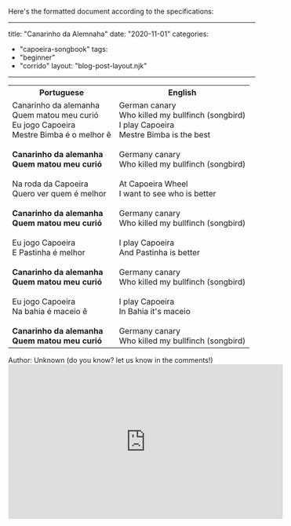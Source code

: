 Here's the formatted document according to the specifications:

---
title: "Canarinho da Alemnaha"
date: "2020-11-01"
categories: 
  - "capoeira-songbook"
tags: 
  - "beginner"
  - "corrido"
layout: "blog-post-layout.njk"
---

<table class="capoeira-table">
    <tr class="header-row">
        <th>Portuguese</th>
        <th>English</th>
    </tr>
    <tr>
        <td>
            Canarinho da alemanha<br>
            Quem matou meu curió<br>
            Eu jogo Capoeira<br>
            Mestre Bimba é o melhor ê<br>
            <br>
            <strong>Canarinho da alemanha<br>
            Quem matou meu curió</strong><br>
            <br>
            Na roda da Capoeira<br>
            Quero ver quem é melhor<br>
            <br>
            <strong>Canarinho da alemanha<br>
            Quem matou meu curió</strong><br>
            <br>
            Eu jogo Capoeira<br>
            E Pastinha é melhor<br>
            <br>
            <strong>Canarinho da alemanha<br>
            Quem matou meu curió</strong><br>
            <br>
            Eu jogo Capoeira<br>
            Na bahia é maceio ê<br>
            <br>
            <strong>Canarinho da alemanha<br>
            Quem matou meu curió</strong>
        </td>
        <td>
            German canary<br>
            Who killed my bullfinch (songbird)<br>
            I play Capoeira<br>
            Mestre Bimba is the best<br>
            <br>
            Germany canary<br>
            Who killed my bullfinch (songbird)<br>
            <br>
            At Capoeira Wheel<br>
            I want to see who is better<br>
            <br>
            Germany canary<br>
            Who killed my bullfinch (songbird)<br>
            <br>
            I play Capoeira<br>
            And Pastinha is better<br>
            <br>
            Germany canary<br>
            Who killed my bullfinch (songbird)<br>
            <br>
            I play Capoeira<br>
            In Bahia it's maceio<br>
            <br>
            Germany canary<br>
            Who killed my bullfinch (songbird)
        </td>
    </tr>
</table>

<figcaption>
Author: Unknown (do you know? let us know in the comments!)
</figcaption>

<iframe width="560" height="315" src="https://www.youtube.com/embed/ynHomX7Qouc" title="YouTube video player" frameborder="0" allow="accelerometer; autoplay; clipboard-write; encrypted-media; gyroscope; picture-in-picture" allowfullscreen></iframe>
